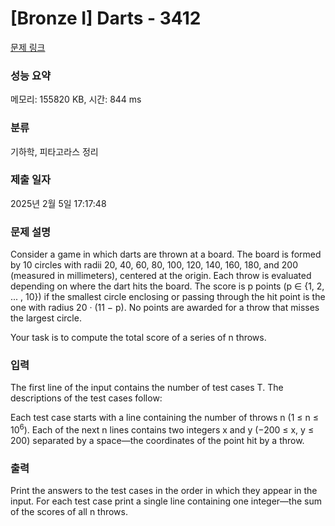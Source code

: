 # [Bronze I] Darts - 3412 

[문제 링크](https://www.acmicpc.net/problem/3412) 

### 성능 요약

메모리: 155820 KB, 시간: 844 ms

### 분류

기하학, 피타고라스 정리

### 제출 일자

2025년 2월 5일 17:17:48

### 문제 설명

<p>Consider a game in which darts are thrown at a board. The board is formed by 10 circles with radii 20, 40, 60, 80, 100, 120, 140, 160, 180, and 200 (measured in millimeters), centered at the origin. Each throw is evaluated depending on where the dart hits the board. The score is p points (p ∈ {1, 2, ... , 10}) if the smallest circle enclosing or passing through the hit point is the one with radius 20 · (11 − p). No points are awarded for a throw that misses the largest circle.</p>

<p>Your task is to compute the total score of a series of n throws.</p>

### 입력 

 <p>The first line of the input contains the number of test cases T. The descriptions of the test cases follow:</p>

<p>Each test case starts with a line containing the number of throws n (1 ≤ n ≤ 10<sup>6</sup>). Each of the next n lines contains two integers x and y (−200 ≤ x, y ≤ 200) separated by a space—the coordinates of the point hit by a throw.</p>

### 출력 

 <p>Print the answers to the test cases in the order in which they appear in the input. For each test case print a single line containing one integer—the sum of the scores of all n throws.</p>

